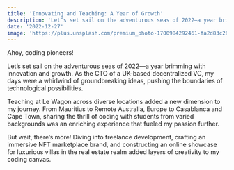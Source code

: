```yaml
---
title: 'Innovating and Teaching: A Year of Growth'
description: 'Let’s set sail on the adventurous seas of 2022—a year brimming with innovation and growth. As the CTO of a UK-based decentralized VC, my days were a whirlwind of groundbreaking ideas, pushing the boundaries of technological possibilities.'
date: '2022-12-27'
image: 'https://plus.unsplash.com/premium_photo-1700984292461-fa2d83c28c6b?q=80&w=3086&auto=format&fit=crop&ixlib=rb-4.0.3&ixid=M3wxMjA3fDB8MHxwaG90by1wYWdlfHx8fGVufDB8fHx8fA%3D%3D'
---
```


Ahoy, coding pioneers!

Let’s set sail on the adventurous seas of 2022—a year brimming with innovation and growth. As the CTO of a UK-based decentralized VC, my days were a whirlwind of groundbreaking ideas, pushing the boundaries of technological possibilities.

Teaching at Le Wagon across diverse locations added a new dimension to my journey. From Mauritius to Remote Australia, Europe to Casablanca and Cape Town, sharing the thrill of coding with students from varied backgrounds was an enriching experience that fueled my passion further.

But wait, there’s more! Diving into freelance development, crafting an immersive NFT marketplace brand, and constructing an online showcase for luxurious villas in the real estate realm added layers of creativity to my coding canvas.